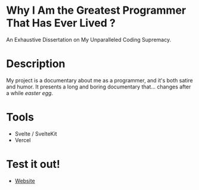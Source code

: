 # Why I Am the Greatest Programmer That Has Ever Lived ?
An Exhaustive Dissertation on My Unparalleled Coding Supremacy.

# Description
My project is a documentary about me as a programmer, and it's both satire and humor. It presents a long and boring documentary that... changes after a while *easter egg*.

# Tools
- Svelte / SvelteKit
- Vercel

# Test it out!
- [Website](https://grldnismelt.vercel.app/)